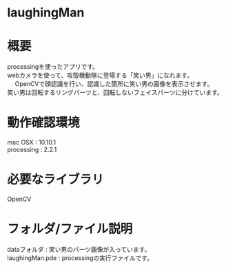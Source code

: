 # laughingMan

概要   
=====================================       
processingを使ったアプリです。     
webカメラを使って、攻殻機動隊に登場する「笑い男」になれます。       　
OpenCVで顔認識を行い、認識した箇所に笑い男の画像を表示させます。         
笑い男は回転するリングパーツと、回転しないフェイスパーツに分けています。         

動作確認環境   
=====================================    
mac OSX : 10.10.1   
processing : 2.2.1   

必要なライブラリ   
=====================================   
OpenCV   

フォルダ/ファイル説明   
=====================================   
dataフォルダ : 笑い男のパーツ画像が入っています。    
laughingMan.pde : processingの実行ファイルです。  





